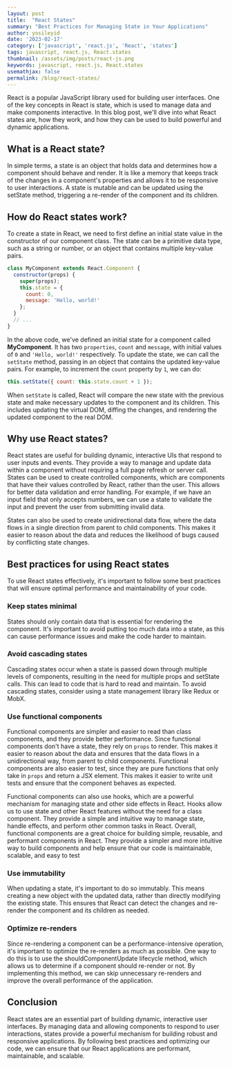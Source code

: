 ```yaml
---
layout: post
title:  "React States"
summary: "Best Practices for Managing State in Your Applications"
author: yosileyid
date: '2023-02-17'
category: ['javascript', 'react.js', 'React', 'states']
tags: javascript, react.js, React.states
thumbnail: /assets/img/posts/react-js.png
keywords: javascript, react.js, React.states
usemathjax: false
permalink: /blog/react-states/
---
```



React is a popular JavaScript library used for building user interfaces. One of the key concepts in React is state, which is used to manage data and make components interactive. In this blog post, we'll dive into what React states are, how they work, and how they can be used to build powerful and dynamic applications.
<!--more-->
## What is a React state?

In simple terms, a state is an object that holds data and determines how a component should behave and render. It is like a memory that keeps track of the changes in a component's properties and allows it to be responsive to user interactions. A state is mutable and can be updated using the setState method, triggering a re-render of the component and its children.

## How do React states work?

To create a state in React, we need to first define an initial state value in the constructor of our component class. The state can be a primitive data type, such as a string or number, or an object that contains multiple key-value pairs.

```js
class MyComponent extends React.Component {
  constructor(props) {
    super(props);
    this.state = {
      count: 0,
      message: 'Hello, world!'
    };
  }
  // ...
}
```

In the above code, we've defined an initial state for a component called **MyComponent**. It has two `properties`, `count` and `message`, with initial values of `0` and `'Hello, world!'` respectively. To update the state, we can call the `setState` method, passing in an object that contains the updated key-value pairs. For example, to increment the `count` property by `1`, we can do:

```js
this.setState({ count: this.state.count + 1 });
```

When `setState` is called, React will compare the new state with the previous state and make necessary updates to the component and its children. This includes updating the virtual DOM, diffing the changes, and rendering the updated component to the real DOM.

## Why use React states?

React states are useful for building dynamic, interactive UIs that respond to user inputs and events. They provide a way to manage and update data within a component without requiring a full page refresh or server call. States can be used to create controlled components, which are components that have their values controlled by React, rather than the user. This allows for better data validation and error handling. For example, if we have an input field that only accepts numbers, we can use a state to validate the input and prevent the user from submitting invalid data.

States can also be used to create unidirectional data flow, where the data flows in a single direction from parent to child components. This makes it easier to reason about the data and reduces the likelihood of bugs caused by conflicting state changes.

## Best practices for using React states
To use React states effectively, it's important to follow some best practices that will ensure optimal performance and maintainability of your code.

### Keep states minimal
States should only contain data that is essential for rendering the component. It's important to avoid putting too much data into a state, as this can cause performance issues and make the code harder to maintain.

### Avoid cascading states
Cascading states occur when a state is passed down through multiple levels of components, resulting in the need for multiple props and setState calls. This can lead to code that is hard to read and maintain. To avoid cascading states, consider using a state management library like Redux or MobX.

### Use functional components

Functional components are simpler and easier to read than class components, and they provide better performance. Since functional components don't have a state, they rely on `props` to render. This makes it easier to reason about the data and ensures that the data flows in a unidirectional way, from parent to child components. Functional components are also easier to test, since they are pure functions that only take in `props` and return a JSX element. This makes it easier to write unit tests and ensure that the component behaves as expected.

Functional components can also use hooks, which are a powerful mechanism for managing state and other side effects in React. Hooks allow us to use state and other React features without the need for a class component. They provide a simple and intuitive way to manage state, handle effects, and perform other common tasks in React. Overall, functional components are a great choice for building simple, reusable, and performant components in React. They provide a simpler and more intuitive way to build components and help ensure that our code is maintainable, scalable, and easy to test

### Use immutability
When updating a state, it's important to do so immutably. This means creating a new object with the updated data, rather than directly modifying the existing state. This ensures that React can detect the changes and re-render the component and its children as needed.

### Optimize re-renders
Since re-rendering a component can be a performance-intensive operation, it's important to optimize the re-renders as much as possible. One way to do this is to use the shouldComponentUpdate lifecycle method, which allows us to determine if a component should re-render or not. By implementing this method, we can skip unnecessary re-renders and improve the overall performance of the application.

## Conclusion
React states are an essential part of building dynamic, interactive user interfaces. By managing data and allowing components to respond to user interactions, states provide a powerful mechanism for building robust and responsive applications. By following best practices and optimizing our code, we can ensure that our React applications are performant, maintainable, and scalable.
